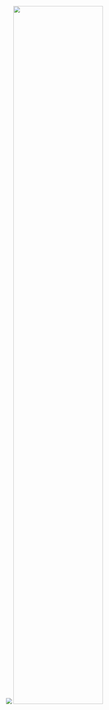 <img src="https://capsule-render.vercel.app/api?type=waving&color=164EAB&height=225&section=header&text=.NET%20DEV&fontColor=FFFFFF&fontAlign=22&fontAlignY=35&desc=Qurbonali.Nazarov&descSize=20&descAlign=18&descAlignY=58&animation=twinkling" />

<span>
  <img src="https://github-readme-stats.vercel.app/api?username=nazarovqurbonali&show_icons=true&theme=react&hide_border=false" width="70%" />
</span>



